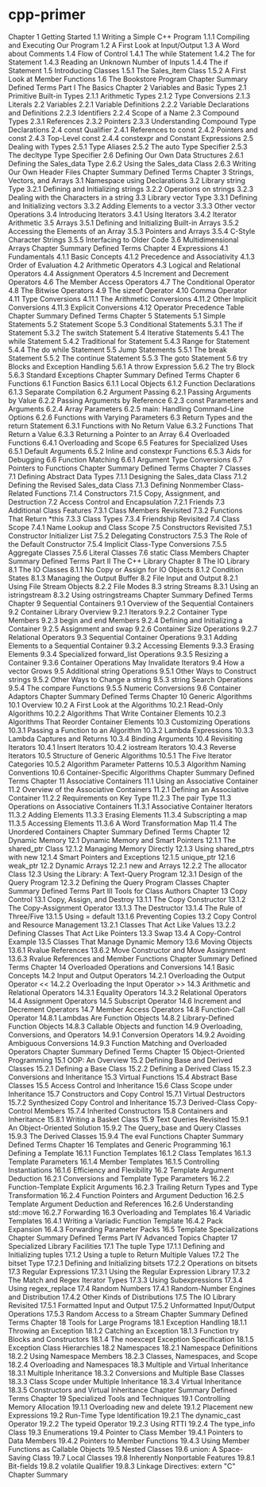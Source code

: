 # cpp-primer
Chapter 1 Getting Started
	1.1 Writing a Simple C++ Program
	1.1.1 Compiling and Executing Our Program
	1.2 A First Look at Input/Output
	1.3 A Word about Comments
	1.4 Flow of Control
	1.4.1 The while Statement
	1.4.2 The for Statement
	1.4.3 Reading an Unknown Number of Inputs
	1.4.4 The if Statement
	1.5 Introducing Classes
	1.5.1 The Sales_item Class
	1.5.2 A First Look at Member Functions
	1.6 The Bookstore Program
	Chapter Summary
	Defined Terms
	Part I The Basics
Chapter 2 Variables and Basic Types
	2.1 Primitive Built-in Types
	2.1.1 Arithmetic Types
	2.1.2 Type Conversions
	2.1.3 Literals
	2.2 Variables
	2.2.1 Variable Definitions
	2.2.2 Variable Declarations and Definitions
	2.2.3 Identifiers
	2.2.4 Scope of a Name
	2.3 Compound Types
	2.3.1 References
	2.3.2 Pointers
	2.3.3 Understanding Compound Type Declarations
	2.4 const Qualifier
	2.4.1 References to const
	2.4.2 Pointers and const
	2.4.3 Top-Level const
	2.4.4 constexpr and Constant Expressions
	2.5 Dealing with Types
	2.5.1 Type Aliases
	2.5.2 The auto Type Specifier
	2.5.3 The decltype Type Specifier
	2.6 Defining Our Own Data Structures
	2.6.1 Defining the Sales_data Type
	2.6.2 Using the Sales_data Class
	2.6.3 Writing Our Own Header Files
	Chapter Summary
	Defined Terms
Chapter 3 Strings, Vectors, and Arrays
	3.1 Namespace using Declarations
	3.2 Library string Type
	3.2.1 Defining and Initializing strings
	3.2.2 Operations on strings
	3.2.3 Dealing with the Characters in a string
	3.3 Library vector Type
	3.3.1 Defining and Initializing vectors
	3.3.2 Adding Elements to a vector
	3.3.3 Other vector Operations
	3.4 Introducing Iterators
	3.4.1 Using Iterators
	3.4.2 Iterator Arithmetic
	3.5 Arrays
	3.5.1 Defining and Initializing Built-in Arrays
	3.5.2 Accessing the Elements of an Array
	3.5.3 Pointers and Arrays
	3.5.4 C-Style Character Strings
	3.5.5 Interfacing to Older Code
	3.6 Multidimensional Arrays
	Chapter Summary
	Defined Terms
Chapter 4 Expressions
	4.1 Fundamentals
	4.1.1 Basic Concepts
	4.1.2 Precedence and Associativity
	4.1.3 Order of Evaluation
	4.2 Arithmetic Operators
	4.3 Logical and Relational Operators
	4.4 Assignment Operators
	4.5 Increment and Decrement Operators
	4.6 The Member Access Operators
	4.7 The Conditional Operator
	4.8 The Bitwise Operators
	4.9 The sizeof Operator
	4.10 Comma Operator
	4.11 Type Conversions
	4.11.1 The Arithmetic Conversions
	4.11.2 Other Implicit Conversions
	4.11.3 Explicit Conversions
	4.12 Operator Precedence Table
	Chapter Summary
	Defined Terms
Chapter 5 Statements
	5.1 Simple Statements
	5.2 Statement Scope
	5.3 Conditional Statements
	5.3.1 The if Statement
	5.3.2 The switch Statement
	5.4 Iterative Statements
	5.4.1 The while Statement
	5.4.2 Traditional for Statement
	5.4.3 Range for Statement
	5.4.4 The do while Statement
	5.5 Jump Statements
	5.5.1 The break Statement
	5.5.2 The continue Statement
	5.5.3 The goto Statement
	5.6 try Blocks and Exception Handling
	5.6.1 A throw Expression
	5.6.2 The try Block
	5.6.3 Standard Exceptions
	Chapter Summary
	Defined Terms
Chapter 6 Functions
	6.1 Function Basics
	6.1.1 Local Objects
	6.1.2 Function Declarations
	6.1.3 Separate Compilation
	6.2 Argument Passing
	6.2.1 Passing Arguments by Value
	6.2.2 Passing Arguments by Reference
	6.2.3 const Parameters and Arguments
	6.2.4 Array Parameters
	6.2.5 main: Handling Command-Line Options
	6.2.6 Functions with Varying Parameters
	6.3 Return Types and the return Statement
	6.3.1 Functions with No Return Value
	6.3.2 Functions That Return a Value
	6.3.3 Returning a Pointer to an Array
	6.4 Overloaded Functions
	6.4.1 Overloading and Scope
	6.5 Features for Specialized Uses
	6.5.1 Default Arguments
	6.5.2 Inline and constexpr Functions
	6.5.3 Aids for Debugging
	6.6 Function Matching
	6.6.1 Argument Type Conversions
	6.7 Pointers to Functions
	Chapter Summary
	Defined Terms
Chapter 7 Classes
	7.1 Defining Abstract Data Types
	7.1.1 Designing the Sales_data Class
	7.1.2 Defining the Revised Sales_data Class
	7.1.3 Defining Nonmember Class-Related Functions
	7.1.4 Constructors
	7.1.5 Copy, Assignment, and Destruction
	7.2 Access Control and Encapsulation
	7.2.1 Friends
	7.3 Additional Class Features
	7.3.1 Class Members Revisited
	7.3.2 Functions That Return *this
	7.3.3 Class Types
	7.3.4 Friendship Revisited
	7.4 Class Scope
	7.4.1 Name Lookup and Class Scope
	7.5 Constructors Revisited
	7.5.1 Constructor Initializer List
	7.5.2 Delegating Constructors
	7.5.3 The Role of the Default Constructor
	7.5.4 Implicit Class-Type Conversions
	7.5.5 Aggregate Classes
	7.5.6 Literal Classes
	7.6 static Class Members
	Chapter Summary
	Defined Terms
	Part II The C++ Library
Chapter 8 The IO Library
	8.1 The IO Classes
	8.1.1 No Copy or Assign for IO Objects
	8.1.2 Condition States
	8.1.3 Managing the Output Buffer
	8.2 File Input and Output
	8.2.1 Using File Stream Objects
	8.2.2 File Modes
	8.3 string Streams
	8.3.1 Using an istringstream
	8.3.2 Using ostringstreams
	Chapter Summary
	Defined Terms
Chapter 9 Sequential Containers
	9.1 Overview of the Sequential Containers
	9.2 Container Library Overview
	9.2.1 Iterators
	9.2.2 Container Type Members
	9.2.3 begin and end Members
	9.2.4 Defining and Initializing a Container
	9.2.5 Assignment and swap
	9.2.6 Container Size Operations
	9.2.7 Relational Operators
	9.3 Sequential Container Operations
	9.3.1 Adding Elements to a Sequential Container
	9.3.2 Accessing Elements
	9.3.3 Erasing Elements
	9.3.4 Specialized forward_list Operations
	9.3.5 Resizing a Container
	9.3.6 Container Operations May Invalidate Iterators
	9.4 How a vector Grows
	9.5 Additional string Operations
	9.5.1 Other Ways to Construct strings
	9.5.2 Other Ways to Change a string
	9.5.3 string Search Operations
	9.5.4 The compare Functions
	9.5.5 Numeric Conversions
	9.6 Container Adaptors
	Chapter Summary
	Defined Terms
Chapter 10 Generic Algorithms
	10.1 Overview
	10.2 A First Look at the Algorithms
	10.2.1 Read-Only Algorithms
	10.2.2 Algorithms That Write Container Elements
	10.2.3 Algorithms That Reorder Container Elements
	10.3 Customizing Operations
	10.3.1 Passing a Function to an Algorithm
	10.3.2 Lambda Expressions
	10.3.3 Lambda Captures and Returns
	10.3.4 Binding Arguments
	10.4 Revisiting Iterators
	10.4.1 Insert Iterators
	10.4.2 iostream Iterators
	10.4.3 Reverse Iterators
	10.5 Structure of Generic Algorithms
	10.5.1 The Five Iterator Categories
	10.5.2 Algorithm Parameter Patterns
	10.5.3 Algorithm Naming Conventions
	10.6 Container-Specific Algorithms
	Chapter Summary
	Defined Terms
Chapter 11 Associative Containers
	11.1 Using an Associative Container
	11.2 Overview of the Associative Containers
	11.2.1 Defining an Associative Container
	11.2.2 Requirements on Key Type
	11.2.3 The pair Type
	11.3 Operations on Associative Containers
	11.3.1 Associative Container Iterators
	11.3.2 Adding Elements
	11.3.3 Erasing Elements
	11.3.4 Subscripting a map
	11.3.5 Accessing Elements
	11.3.6 A Word Transformation Map
	11.4 The Unordered Containers
	Chapter Summary
	Defined Terms
Chapter 12 Dynamic Memory
	12.1 Dynamic Memory and Smart Pointers
	12.1.1 The shared_ptr Class
	12.1.2 Managing Memory Directly
	12.1.3 Using shared_ptrs with new
	12.1.4 Smart Pointers and Exceptions
	12.1.5 unique_ptr
	12.1.6 weak_ptr
	12.2 Dynamic Arrays
	12.2.1 new and Arrays
	12.2.2 The allocator Class
	12.3 Using the Library: A Text-Query Program
	12.3.1 Design of the Query Program
	12.3.2 Defining the Query Program Classes
	Chapter Summary
	Defined Terms
	Part III Tools for Class Authors
Chapter 13 Copy Control
	13.1 Copy, Assign, and Destroy
	13.1.1 The Copy Constructor
	13.1.2 The Copy-Assignment Operator
	13.1.3 The Destructor
	13.1.4 The Rule of Three/Five
	13.1.5 Using = default
	13.1.6 Preventing Copies
	13.2 Copy Control and Resource Management
	13.2.1 Classes That Act Like Values
	13.2.2 Defining Classes That Act Like Pointers
	13.3 Swap
	13.4 A Copy-Control Example
	13.5 Classes That Manage Dynamic Memory
	13.6 Moving Objects
	13.6.1 Rvalue References
	13.6.2 Move Constructor and Move Assignment
	13.6.3 Rvalue References and Member Functions
	Chapter Summary
	Defined Terms
Chapter 14 Overloaded Operations and Conversions
	14.1 Basic Concepts
	14.2 Input and Output Operators
	14.2.1 Overloading the Output Operator <<
	14.2.2 Overloading the Input Operator >>
	14.3 Arithmetic and Relational Operators
	14.3.1 Equality Operators
	14.3.2 Relational Operators
	14.4 Assignment Operators
	14.5 Subscript Operator
	14.6 Increment and Decrement Operators
	14.7 Member Access Operators
	14.8 Function-Call Operator
	14.8.1 Lambdas Are Function Objects
	14.8.2 Library-Defined Function Objects
	14.8.3 Callable Objects and function
	14.9 Overloading, Conversions, and Operators
	14.9.1 Conversion Operators
	14.9.2 Avoiding Ambiguous Conversions
	14.9.3 Function Matching and Overloaded Operators
	Chapter Summary
	Defined Terms
Chapter 15 Object-Oriented Programming
	15.1 OOP: An Overview
	15.2 Defining Base and Derived Classes
	15.2.1 Defining a Base Class
	15.2.2 Defining a Derived Class
	15.2.3 Conversions and Inheritance
	15.3 Virtual Functions
	15.4 Abstract Base Classes
	15.5 Access Control and Inheritance
	15.6 Class Scope under Inheritance
	15.7 Constructors and Copy Control
	15.7.1 Virtual Destructors
	15.7.2 Synthesized Copy Control and Inheritance
	15.7.3 Derived-Class Copy-Control Members
	15.7.4 Inherited Constructors
	15.8 Containers and Inheritance
	15.8.1 Writing a Basket Class
	15.9 Text Queries Revisited
	15.9.1 An Object-Oriented Solution
	15.9.2 The Query_base and Query Classes
	15.9.3 The Derived Classes
	15.9.4 The eval Functions
	Chapter Summary
	Defined Terms
Chapter 16 Templates and Generic Programming
	16.1 Defining a Template
	16.1.1 Function Templates
	16.1.2 Class Templates
	16.1.3 Template Parameters
	16.1.4 Member Templates
	16.1.5 Controlling Instantiations
	16.1.6 Efficiency and Flexibility
	16.2 Template Argument Deduction
	16.2.1 Conversions and Template Type Parameters
	16.2.2 Function-Template Explicit Arguments
	16.2.3 Trailing Return Types and Type Transformation
	16.2.4 Function Pointers and Argument Deduction
	16.2.5 Template Argument Deduction and References
	16.2.6 Understanding std::move
	16.2.7 Forwarding
	16.3 Overloading and Templates
	16.4 Variadic Templates
	16.4.1 Writing a Variadic Function Template
	16.4.2 Pack Expansion
	16.4.3 Forwarding Parameter Packs
	16.5 Template Specializations
	Chapter Summary
	Defined Terms
	Part IV Advanced Topics
Chapter 17 Specialized Library Facilities
	17.1 The tuple Type
	17.1.1 Defining and Initializing tuples
	17.1.2 Using a tuple to Return Multiple Values
	17.2 The bitset Type
	17.2.1 Defining and Initializing bitsets
	17.2.2 Operations on bitsets
	17.3 Regular Expressions
	17.3.1 Using the Regular Expression Library
	17.3.2 The Match and Regex Iterator Types
	17.3.3 Using Subexpressions
	17.3.4 Using regex_replace
	17.4 Random Numbers
	17.4.1 Random-Number Engines and Distribution
	17.4.2 Other Kinds of Distributions
	17.5 The IO Library Revisited
	17.5.1 Formatted Input and Output
	17.5.2 Unformatted Input/Output Operations
	17.5.3 Random Access to a Stream
	Chapter Summary
	Defined Terms
Chapter 18 Tools for Large Programs
	18.1 Exception Handling
	18.1.1 Throwing an Exception
	18.1.2 Catching an Exception
	18.1.3 Function try Blocks and Constructors
	18.1.4 The noexcept Exception Specification
	18.1.5 Exception Class Hierarchies
	18.2 Namespaces
	18.2.1 Namespace Definitions
	18.2.2 Using Namespace Members
	18.2.3 Classes, Namespaces, and Scope
	18.2.4 Overloading and Namespaces
	18.3 Multiple and Virtual Inheritance
	18.3.1 Multiple Inheritance
	18.3.2 Conversions and Multiple Base Classes
	18.3.3 Class Scope under Multiple Inheritance
	18.3.4 Virtual Inheritance
	18.3.5 Constructors and Virtual Inheritance
	Chapter Summary
	Defined Terms
Chapter 19 Specialized Tools and Techniques
	19.1 Controlling Memory Allocation
	19.1.1 Overloading new and delete
	19.1.2 Placement new Expressions
	19.2 Run-Time Type Identification
	19.2.1 The dynamic_cast Operator
	19.2.2 The typeid Operator
	19.2.3 Using RTTI
	19.2.4 The type_info Class
	19.3 Enumerations
	19.4 Pointer to Class Member
	19.4.1 Pointers to Data Members
	19.4.2 Pointers to Member Functions
	19.4.3 Using Member Functions as Callable Objects
	19.5 Nested Classes
	19.6 union: A Space-Saving Class
	19.7 Local Classes
	19.8 Inherently Nonportable Features
	19.8.1 Bit-fields
	19.8.2 volatile Qualifier
	19.8.3 Linkage Directives: extern "C"
	Chapter Summary
